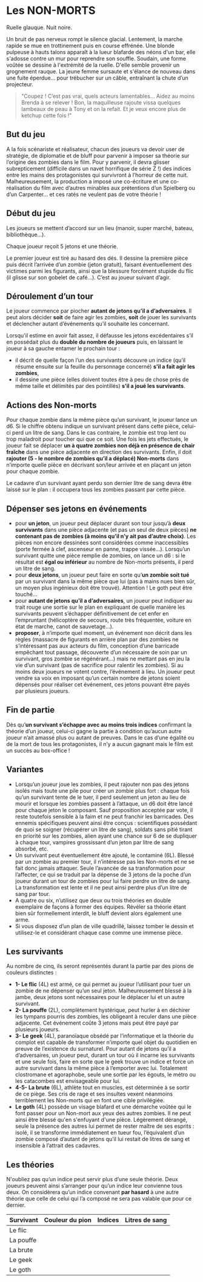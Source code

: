 # Les NON-MORTS

Ruelle glauque. Nuit noire.

Un bruit de pas nerveux rompt le silence glacial. Lentement, la marche rapide se mue en trottinement puis en course effrénée. Une blonde pulpeuse à hauts talons apparaît à la lueur blafarde des néons d'un bar, elle s'adosse contre un mur pour reprendre son souffle. Soudain, une forme voûtée se dessine à l'extrémité de la ruelle. D'elle semble provenir un grognement rauque. La jeune femme sursaute et s'élance de nouveau dans une fuite éperdue… pour trébucher sur un câble, entraînant la chute d’un projecteur. 

> "Coupez ! C’est pas vrai, quels acteurs lamentables… Aidez au moins Brenda à se relever ! Bon, la maquilleuse rajoute vissa quelques lambeaux de peau à Tony et on la refait. Et je veux encore plus de ketchup cette fois !"

## But du jeu
A la fois scénariste et réalisateur, chacun des joueurs va devoir user de stratégie, de diplomatie et de bluff pour parvenir à imposer sa théorie sur l’origine des zombies dans le film. Pour y parvenir, il devra glisser subrepticement (difficile dans un navet horrifique de série Z !) des indices entre les mains des protagonistes qui survivront à l’horreur de cette nuit. Malheureusement, la production a imposé une co-écriture et une co-réalisation du film avec d’autres minables aux prétentions d’un Spielberg ou d’un Carpenter… et ces ratés ne veulent pas de votre théorie !

## Début du jeu
Les joueurs se mettent d’accord sur un lieu (manoir, super marché, bateau, bibliothèque…).

Chaque joueur reçoit 5 jetons et une théorie.

Le premier joueur est tiré au hasard des dés. Il dessine la première pièce puis décrit l’arrivée d’un zombie (jeton gratuit), faisant éventuellement des victimes parmi les figurants, ainsi que la blessure forcément stupide du flic (il glisse sur son gobelet de café…). C’est au joueur suivant d’agir.

## Déroulement d’un tour
Le joueur commence par piocher **autant de jetons qu’il a d’adversaires**. Il peut alors décider **soit** de faire agir les zombies, **soit** de jouer les survivants et déclencher autant d’événements qu’il souhaite les concernant.

Lorsqu'il estime en avoir fait assez, il défausse les jetons excédentaires s’il en possédait plus du **double du nombre de joueurs** puis, en laissant le joueur à sa gauche entamer le prochain tour :
- il décrit de quelle façon l’un des survivants découvre un indice (qu’il résume ensuite sur la feuille du personnage concerné) **s’il a fait agir les zombies**,
- il dessine une pièce (elles doivent toutes être à peu de chose près de même taille et délimités par des pointillés) **s’il a joué les survivants**.

## Actions des Non-morts
Pour chaque zombie dans la même pièce qu’un survivant, le joueur lance un d6. Si le chiffre obtenu indique un survivant présent dans cette pièce, celui-ci perd un litre de sang. Dans le cas contraire, le zombie est trop lent ou trop maladroit pour toucher qui que ce soit. Une fois les jets effectués, le joueur fait se déplacer **un à quatre zombies non déjà en présence de chair fraîche** dans une pièce adjacente en direction des survivants. Enfin, il doit **rajouter (5 - le nombre de zombies qu’il a déplacé) Non-morts** dans n’importe quelle pièce en décrivant son/leur arrivée et en plaçant un jeton pour chaque zombie.

Le cadavre d’un survivant ayant perdu son dernier litre de sang devra être laissé sur le plan : il occupera tous les zombies passant par cette pièce.

## Dépenser ses jetons en événements
- pour **un jeton**, un joueur peut déplacer durant son tour jusqu’à **deux survivants** dans une pièce adjacente (et pas un seul de deux pièces) **ne contenant pas de zombies (à moins qu’il n’y ait pas d’autre choix)**. Les pièces non encore dessinées sont considérées comme inaccessibles (porte fermée à clef, ascenseur en panne, trappe vissée…). Lorsqu’un survivant quitte une pièce remplie de zombies, on lance un d6 : si le résultat est **égal ou inférieur** au nombre de Non-morts présents, il perd un litre de sang.
- pour **deux jetons**, un joueur peut faire en sorte qu’**un zombie soit tué** par un survivant dans la même pièce que lui (pas à mains nues bien sûr, un moyen plus ingénieux doit être trouvé). Attention ! Le goth peut être touché…
- pour **autant de jetons qu’il a d’adversaires**, un joueur peut indiquer au trait rouge une sortie sur le plan en expliquant de quelle manière les survivants peuvent s’échapper définitivement de cet enfer en l’empruntant (hélicoptère de secours, route très fréquentée, voiture en état de marche, canot de sauvetage…).
- **proposer**, à n’importe quel moment, un événement non décrit dans les règles (massacre de figurants en arrière plan par des zombies ne s’intéressant pas aux acteurs du film, conception d’une barricade empêchant tout passage, découverte d’un nécessaire de soin par un survivant, gros zombie se régénérant…) mais ne mettant pas en jeu la vie d’un survivant (pas de sacrifice pour ralentir les zombies). Si au moins deux joueurs ne votent contre, l’événement à lieu. Un joueur peut vendre sa voix en imposant qu’un certain nombre de jetons soient dépensés pour réaliser cet événement, ces jetons pouvant être payés par plusieurs joueurs.

## Fin de partie
Dès qu’**un survivant s’échappe avec au moins trois indices** confirmant la théorie d’un joueur, celui-ci gagne la partie à condition qu’aucun autre joueur n’ait amassé plus ou autant de preuves. Dans le cas d’une égalité ou de la mort de tous les protagonistes, il n’y a aucun gagnant mais le film est un succès au box-office !

## Variantes
- Lorsqu’un joueur joue les zombies, il peut rajouter non pas des jetons isolés mais toute une pile pour créer un zombie plus fort : chaque fois qu’un survivant tente de le tuer, il perd seulement un jeton au lieu de mourir et lorsque les zombies passent à l’attaque, un d6 doit être lancé pour chaque jeton le composant. Sauf proposition acceptée par vote, il reste toutefois sensible à la faim et ne peut franchir les barricades. Des ennemis spécifiques peuvent ainsi être conçus : scientifiques possédant de quoi se soigner (récupérer un litre de sang), soldats sans pitié tirant en priorité sur les zombies, alien ayant une chance sur 6 de se dupliquer à chaque tour, vampires grossissant d’un jeton par litre de sang absorbé, etc.
- Un survivant peut éventuellement être ajouté, le contaminé (6L). Blessé par un zombie au premier tour, il n’intéresse pas les Non-morts et ne se fait donc jamais attaquer. Seule l’avancée de sa transformation pour l’affecter, ce qui se traduit par la dépense de 3 jetons de la poche d’un joueur durant un tour de zombies pour lui faire perdre un litre de sang. La transformation est lente et il ne peut ainsi perdre plus d’un litre de sang par tour.
- A quatre ou six, n’utilisez que deux ou trois théories en double exemplaire de façons à former des équipes. Révéler sa théorie étant bien sûr formellement interdit, le bluff devient alors également une arme.
- Si vous disposez d’un plan de ville quadrillé, laissez tomber le dessin et utilisez-le et considérant chaque case comme une immense pièce.

## Les survivants
Au nombre de cinq, ils seront représentés durant la partie par des pions de couleurs distinctes :
- **1- Le flic** (4L) est armé, ce qui permet au joueur l’utilisant pour tuer un zombie de ne dépenser qu’un seul jeton. Malheureusement blessé à la jambe, deux jetons sont nécessaires pour le déplacer lui et un autre survivant.
- **2- La pouffe** (2L), complètement hystérique, peut hurler à en déchirer les tympans pourris des zombies, les obligeant à reculer dans une pièce adjacente. Cet événement coûte 3 jetons mais peut être payé par plusieurs joueurs.
- **3- Le geek** (4L), paranoïaque obsédé par l’informatique et la théorie du complot est capable de transformer n’importe quel objet du quotidien en preuve de l’existence du surnaturel. Pour autant de jetons qu’il a d’adversaires, un joueur peut, durant un tour où il incarne les survivants et une seule fois, faire en sorte que le geek trouve un indice et force un autre survivant dans la même pièce à l’emporter avec lui.
Totalement clostromane et agoraphobe, seule une sortie par les égouts, le métro ou les catacombes est envisageable pour lui.
- **4-5- La brute** (6L), athlète tout en muscles, est déterminée à se sortir de ce piège. Ses cris de rage et ses insultes vexent néanmoins terriblement les Non-morts qui en font une cible privilégiée.
- **Le goth** (4L) possède un visage blafard et une démarche voûtée qui le font passer pour un Non-mort aux yeux des autres zombies. Il ne peut ainsi être blessé qu'en s'enfuyant d'une pièce. Légèrement dérangé, seule la présence des autres lui permet de rester maître de ses esprits : isolé, il se transforme immédiatement en tueur fou, l’équivalent d’un zombie composé d’autant de jetons qu’il lui restait de litres de sang et insensible à l’attrait des cadavres.

## Les théories
N'oubliez pas qu’un indice peut servir plus d’une seule théorie. Deux joueurs peuvent ainsi s’arranger pour qu’un indice leur convienne tous deux. On considèrera qu’un indice convenant **par hasard** à une autre théorie que celle de celui qui l’a composé ne sera pas valable que pour ce dernier.

Survivant | Couleur du pion | Indices | Litres de sang
----------|-----------------|---------|-
Le flic   |                 |         |
La pouffe |                 |         |
La brute  |                 |         |
Le geek   |                 |         |
Le goth   |                 |         |

<style>
table th:nth-child(2) { width 50%; }
</style>

